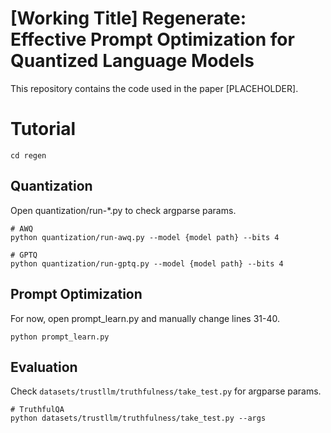 # [Working Title] Regenerate: Effective Prompt Optimization for Quantized Language Models
This repository contains the code used in the paper [PLACEHOLDER].

# Tutorial
```shell
cd regen
```
## Quantization
Open quantization/run-*.py to check argparse params.
```shell
# AWQ
python quantization/run-awq.py --model {model path} --bits 4

# GPTQ
python quantization/run-gptq.py --model {model path} --bits 4
```

## Prompt Optimization
For now, open prompt_learn.py and manually change lines 31-40.
```shell
python prompt_learn.py
```

## Evaluation
Check `datasets/trustllm/truthfulness/take_test.py` for argparse params.
```shell
# TruthfulQA
python datasets/trustllm/truthfulness/take_test.py --args
```
